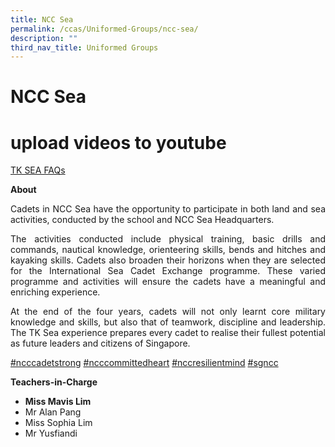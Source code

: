 ```yaml
---
title: NCC Sea
permalink: /ccas/Uniformed-Groups/ncc-sea/
description: ""
third_nav_title: Uniformed Groups
---
```

# NCC Sea
# upload videos to youtube

[TK SEA FAQs](/files/CCAs/TK-SEA-FAQs.pdf)

**About**

<p style="text-align: justify;">Cadets in NCC Sea have the opportunity to participate in both land and sea activities, conducted by the school and NCC Sea Headquarters.</p>

<p style="text-align: justify;">The activities conducted include physical training, basic drills and commands, nautical knowledge, orienteering skills, bends and hitches and kayaking skills. Cadets also broaden their horizons when they are selected for the International Sea Cadet Exchange programme. These varied programme and activities will ensure the cadets have a meaningful and enriching experience.</p>

<p style="text-align: justify;">At the end of the four years, cadets will not only learnt core military knowledge and skills, but also that of teamwork, discipline and leadership. The TK Sea experience prepares every cadet to realise their fullest potential as future leaders and citizens of Singapore.</p>

[#ncccadetstrong](https://www.facebook.com/hashtag/ncccadetstrong?__eep__=6&__cft__[0]=AZVN9D8fmXGqADTMeLKSGXIDbbHliMh7oDDn6bGcYo1fHdUMkuEsATeY5GBNJL1DTbRPFaU8hiU2DYI_352BoDQeXv_G78T9q6xHFW20_ToDvTL1wdeqz1Pb170N7Awl29rIqXH-J9hjKfdnsR0Rir8Jov7TPGMWoIzrBv1fAfP2cg-Y2Z-R_VwrIUwbqvi3HHs&__tn__=*NK-R) [#ncccommittedheart](https://www.facebook.com/hashtag/ncccommittedheart?__eep__=6&__cft__[0]=AZVN9D8fmXGqADTMeLKSGXIDbbHliMh7oDDn6bGcYo1fHdUMkuEsATeY5GBNJL1DTbRPFaU8hiU2DYI_352BoDQeXv_G78T9q6xHFW20_ToDvTL1wdeqz1Pb170N7Awl29rIqXH-J9hjKfdnsR0Rir8Jov7TPGMWoIzrBv1fAfP2cg-Y2Z-R_VwrIUwbqvi3HHs&__tn__=*NK-R) [#nccresilientmind](https://www.facebook.com/hashtag/nccresilientmind?__eep__=6&__cft__[0]=AZVN9D8fmXGqADTMeLKSGXIDbbHliMh7oDDn6bGcYo1fHdUMkuEsATeY5GBNJL1DTbRPFaU8hiU2DYI_352BoDQeXv_G78T9q6xHFW20_ToDvTL1wdeqz1Pb170N7Awl29rIqXH-J9hjKfdnsR0Rir8Jov7TPGMWoIzrBv1fAfP2cg-Y2Z-R_VwrIUwbqvi3HHs&__tn__=*NK-R) [#sgncc](https://www.facebook.com/hashtag/sgncc?__eep__=6&__cft__[0]=AZVN9D8fmXGqADTMeLKSGXIDbbHliMh7oDDn6bGcYo1fHdUMkuEsATeY5GBNJL1DTbRPFaU8hiU2DYI_352BoDQeXv_G78T9q6xHFW20_ToDvTL1wdeqz1Pb170N7Awl29rIqXH-J9hjKfdnsR0Rir8Jov7TPGMWoIzrBv1fAfP2cg-Y2Z-R_VwrIUwbqvi3HHs&__tn__=*NK-R)

**Teachers-in-Charge**

*   **Miss Mavis Lim**
*   Mr Alan Pang
*   Miss Sophia Lim
*   Mr Yusfiandi